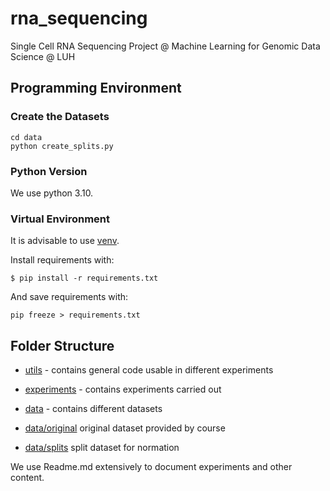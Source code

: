 # rna_sequencing

Single Cell RNA Sequencing Project @ Machine Learning for Genomic Data Science @ LUH

## Programming Environment

### Create the Datasets

```shell
cd data
python create_splits.py
```

### Python Version

We use python 3.10.

### Virtual Environment

It is advisable to use [venv](https://docs.python.org/3/library/venv.html).

Install requirements with:

```shell
$ pip install -r requirements.txt
```

And save requirements with:

```shell
pip freeze > requirements.txt
```

## Folder Structure

-   [utils](./utils) - contains general code usable in different experiments

-   [experiments](./experiments) - contains experiments carried out

-   [data](./data) - contains different datasets

-   [data/original](./data/original) original dataset provided by course

-   [data/splits](./data/splits) split dataset for normation

We use Readme.md extensively to document experiments and other content.
